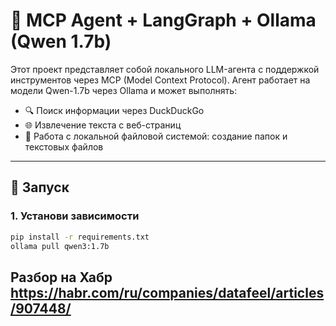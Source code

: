 # 🤖 MCP Agent + LangGraph + Ollama (Qwen 1.7b)

Этот проект представляет собой локального LLM-агента с поддержкой инструментов через MCP (Model Context Protocol). Агент работает на модели Qwen-1.7b через Ollama и может выполнять:

- 🔍 Поиск информации через DuckDuckGo
- 🌐 Извлечение текста с веб-страниц
- 📁 Работа с локальной файловой системой: создание папок и текстовых файлов

---

## 🚀 Запуск

### 1. Установи зависимости

```bash
pip install -r requirements.txt
ollama pull qwen3:1.7b
```


## Разбор на Хабр https://habr.com/ru/companies/datafeel/articles/907448/
